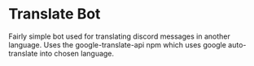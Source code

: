 # Translate Bot
Fairly simple bot used for translating discord messages in another language. Uses the google-translate-api npm which uses google auto-translate into chosen language. 
